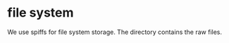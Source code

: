 file system
===========

We use spiffs for file system storage.
The directory contains the raw files.
